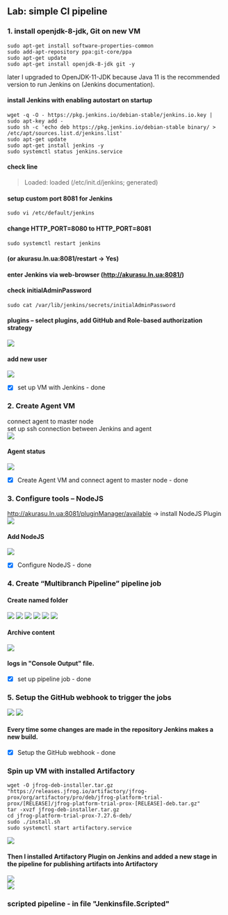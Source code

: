 ## Lab: simple CI pipeline
### 1. install openjdk-8-jdk, Git on new VM<br>
    sudo apt-get install software-properties-common
    sudo add-apt-repository ppa:git-core/ppa
    sudo apt-get update
    sudo apt-get install openjdk-8-jdk git -y   
later I upgraded to OpenJDK-11-JDK because Java 11 is the recommended version to run Jenkins on (Jenkins documentation).<br>
#### install Jenkins with enabling autostart on startup <br>
    wget -q -O - https://pkg.jenkins.io/debian-stable/jenkins.io.key | sudo apt-key add -
    sudo sh -c 'echo deb https://pkg.jenkins.io/debian-stable binary/ > /etc/apt/sources.list.d/jenkins.list'
    sudo apt-get update
    sudo apt-get install jenkins -y
    sudo systemctl status jenkins.service
#### check line<br>
> Loaded: loaded (/etc/init.d/jenkins; generated)
#### setup custom port 8081 for Jenkins <br>
    sudo vi /etc/default/jenkins
#### change HTTP_PORT=8080 to HTTP_PORT=8081<br>
    sudo systemctl restart jenkins
#### (or akurasu.ln.ua:8081/restart -> Yes)<br>
#### enter Jenkins via web-browser (http://akurasu.ln.ua:8081/)<br>
#### check initialAdminPassword<br>
    sudo cat /var/lib/jenkins/secrets/initialAdminPassword
#### plugins – select plugins, add GitHub and Role-based authorization strategy
![](RBAS.png)
#### add new user<br>
![](users.png)
- [x] set up VM with Jenkins - done
### 2. Create Agent VM<br>
connect agent to master node <br>
set up ssh connection between Jenkins and agent<br>
![](workervm_conf.png)
#### Agent status
![](nodes_status.png)
- [x] Create Agent VM and connect agent to master node - done 
### 3. Configure tools – NodeJS<br>
http://akurasu.ln.ua:8081/pluginManager/available -> install NodeJS Plugin<br>
![](NodeJS_Plugin.png)<br>
#### Add NodeJS
![](NodeJS.png)
- [x] Configure NodeJS - done
### 4. Create “Multibranch Pipeline” pipeline job
#### Create named folder
![](folder.png)
![](Screenshot_1.png)
![](Branch.mast.png)
![](build74.png)
![](build75.png)
![](Workspace.png)
#### Archive content
![](Artifacts.png)
#### logs in "Console Output" file.
- [x] set up pipeline job - done
### 5. Setup the GitHub webhook to trigger the jobs
![](webhook.conf.png)
![](webhook.status.png)
#### Every time some changes are made in the repository Jenkins makes a new build.
- [x] Setup the GitHub webhook - done

### Spin up VM with installed Artifactory
    wget -O jfrog-deb-installer.tar.gz "https://releases.jfrog.io/artifactory/jfrog-prox/org/artifactory/pro/deb/jfrog-platform-trial-prox/[RELEASE]/jfrog-platform-trial-prox-[RELEASE]-deb.tar.gz"
    tar -xvzf jfrog-deb-installer.tar.gz
    cd jfrog-platform-trial-prox-7.27.6-deb/
    sudo ./install.sh
    sudo systemctl start artifactory.service
![](jfrog_insta.png)
#### Then I installed Artifactory Plugin on Jenkins and added a new stage in the pipeline for publishing artifacts into Artifactory<br>
![](JFrog-syst.png)<br>
![](default-generic-loc.png)
### scripted pipeline - in file "Jenkinsfile.Scripted"

